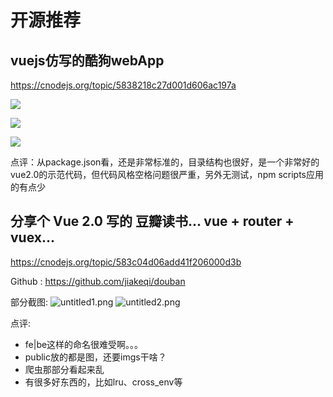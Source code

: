 # 开源推荐

## vuejs仿写的酷狗webApp

https://cnodejs.org/topic/5838218c27d001d606ac197a

![](https://dn-cnode.qbox.me/FgEUyjMt2pbM4539Cnrzzzt_BErS)

![](https://dn-cnode.qbox.me/Fg7EYm7AbrTI5fR3lNhbmcG_Vtjx)

![](https://dn-cnode.qbox.me/Flvx8QfXBUoXNe2T6IVnktUzJGTp)

点评：从package.json看，还是非常标准的，目录结构也很好，是一个非常好的vue2.0的示范代码，但代码风格空格问题很严重，另外无测试，npm scripts应用的有点少

## 分享个 Vue 2.0 写的 豆瓣读书... vue + router + vuex...

https://cnodejs.org/topic/583c04d06add41f206000d3b


Github : https://github.com/jiakeqi/douban


部分截图: 
![untitled1.png](//dn-cnode.qbox.me/FpSa3MkxDKLZidaMcMfiRkCQ71qd)
![untitled2.png](//dn-cnode.qbox.me/FspZ1Xp0Cj7GlCyy2WBhunm3sBzf)

点评:

- fe|be这样的命名很难受啊。。。
- public放的都是图，还要imgs干啥？
- 爬虫那部分看起来乱
- 有很多好东西的，比如lru、cross_env等
